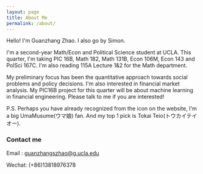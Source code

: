 ```yaml
---
layout: page
title: About Me
permalink: /about/
---
```


Hello! I'm Guanzhang Zhao. I also go by Simon.

I'm a second-year Math/Econ and Political Science student at UCLA. This quarter, I'm taking PIC 16B, Math 182, Math 131B, Econ 106M, Econ 143 and PolSci 167C. I'm also reading 115A Lecture 1&2 for the Math department.

My preliminary focus has been the quantitative approach towards social problems and policy decisions. I'm also interested in financial market analysis. My PIC16B project for this quarter will be about machine learning in financial engineering. Please talk to me if you are interested!

P.S. Perhaps you have already recognized from the icon on the website, I'm a big UmaMusume(ウマ娘) fan. And my top 1 pick is Tokai Teio(トウカイテイオー).

### Contact me

Email : [guanzhangszhao@g.ucla.edu](mailto:guanzhangszhao@g.ucla.edu)

Wechat: (+86)13818976378
